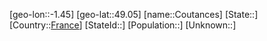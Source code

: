 ﻿---
location: [49.05,-1.45]
type: City
tags:
- geo/City


SpocWebEntityId: 29665
isDeleted: false
confidential: public

---
[geo-lon::-1.45]
[geo-lat::49.05]
[name::Coutances]
[State::]
[Country::[France](geo/Continent/Europe/France.md)]
[StateId::]
[Population::]
[Unknown::]

